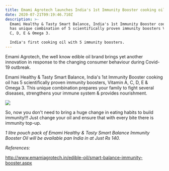 ```yaml
---
title: Emami Agrotech launches India's 1st Immunity Booster cooking oil
date: 2020-07-21T09:19:46.710Z
description: >-
  Emami Healthy & Tasty Smart Balance, India's 1st Immunity Booster cooking oil
  has unique combination of 5 scientifically proven immunity boosters Vitamin A,
  C, D, E & Omega 3.  

  India's first cooking oil with 5 immunity boosters.
---
```

Emami Agrotech, the well know edible oil brand brings yet another innovation in response to the changing consumer behaviour during Covid-19 outbreak. 

Emami Healthy & Tasty Smart Balance, India's 1st Immunity Booster cooking oil has 5 scientifically proven immunity boosters, Vitamin A, C, D, E & Omega 3. This unique combination prepares your family to fight several diseases, strengthens your immune system & provides nourishment. 

![](/img/afaqs_2020-07_0480e9d7-c389-4222-98f3-398047885a1b_smart_balance_1lt_2018_.jpg)

So, now you don't need to bring a huge change in eating habits to build immunity!!! Just change your oil and ensure that with every bite there is immunity top-up. 

*1 litre pouch pack of Emami Healthy & Tasty Smart Balance Immunity Booster Oil will be available pan India in at Just Rs 140.*

*References:* 

<http://www.emamiagrotech.in/edible-oil/smart-balance-immunity-booster.aspx>